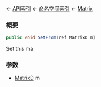 ← [API索引](Api-Index) ← [命名空间索引](Namespace-Index) ← [Matrix](VRageMath.Matrix)

### 概要

```csharp
public void SetFrom(ref MatrixD m)
```

Set this ma

### 参数

* [MatrixD](VRageMath.MatrixD) m

